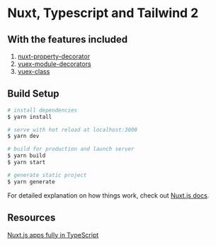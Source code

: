 # Nuxt, Typescript and Tailwind 2

## With the features included

1. [nuxt-property-decorator](https://github.com/nuxt-community/nuxt-property-decorator)
2. [vuex-module-decorators](https://github.com/championswimmer/vuex-module-decorators)
3. [vuex-class](https://github.com/ktsn/vuex-class/)

## Build Setup

```bash
# install dependencies
$ yarn install

# serve with hot reload at localhost:3000
$ yarn dev

# build for production and launch server
$ yarn build
$ yarn start

# generate static project
$ yarn generate
```

For detailed explanation on how things work, check out [Nuxt.js docs](https://nuxtjs.org).

## Resources

[Nuxt.js apps fully in TypeScript](https://blog.logrocket.com/how-to-set-up-and-code-nuxt-js-apps-fully-in-typescript/)
